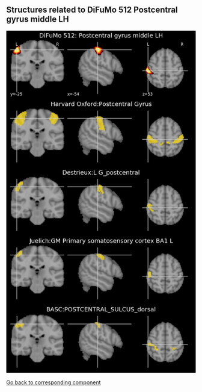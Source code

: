 


## Structures related to DiFuMo 512 Postcentral gyrus middle LH

![97](97.jpg "Structures related to DiFuMo 512 Postcentral gyrus middle LH")

[Go back to corresponding component](https://parietal-inria.github.io/DiFuMo/512/html/97.html)
